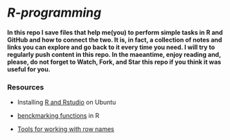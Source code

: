 # *R-programming*

#### In this repo I save files that help me(you) to perform simple tasks in **R** and **GitHub** and how to connect the two. It is, in fact, a collection of notes and links you can explore and go back to it every time you need. I will try to regularly push content in this repo. In the maeantime, enjoy reading and, please, do not forget to **Watch**, **Fork**, and **Star** this repo if you think it was useful for you.

### Resources

* Installing [R and Rstudio](https://github.com/Gian77/Rcode-for-Microbiome/blob/main/README.md) on Ubuntu

* [benckmarking functions](https://stackoverflow.com/questions/8161836/how-do-i-replace-na-values-with-zeros-in-an-r-dataframe) in R

* [Tools for working with row names](https://tibble.tidyverse.org/reference/rownames.html)
